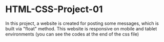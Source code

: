 # HTML-CSS-Project-01
In this project, a website is created for posting some messages, which is built via "float" method. This website is responsive on mobile and tablet environments (you can see the codes at the end of the css file)
